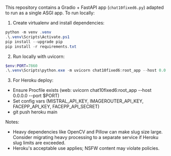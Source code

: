 This repository contains a Gradio + FastAPI app (`chat10fixed6.py`) adapted to run as a single ASGI app. To run locally:

1. Create virtualenv and install dependencies:

```powershell
python -m venv .venv
.\.venv\Scripts\Activate.ps1
pip install --upgrade pip
pip install -r requirements.txt
```

2. Run locally with uvicorn:

```powershell
$env:PORT=7860
.\.venv\Scripts\python.exe -m uvicorn chat10fixed6:root_app --host 0.0.0.0 --port $env:PORT
```

3. For Heroku deploy:
- Ensure Procfile exists (web: uvicorn chat10fixed6:root_app --host 0.0.0.0 --port $PORT)
- Set config vars (MISTRAL_API_KEY, IMAGEROUTER_API_KEY, FACEPP_API_KEY, FACEPP_API_SECRET)
- git push heroku main

Notes:
- Heavy dependencies like OpenCV and Pillow can make slug size large. Consider migrating heavy processing to a separate service if Heroku slug limits are exceeded.
- Heroku's acceptable use applies; NSFW content may violate policies.
